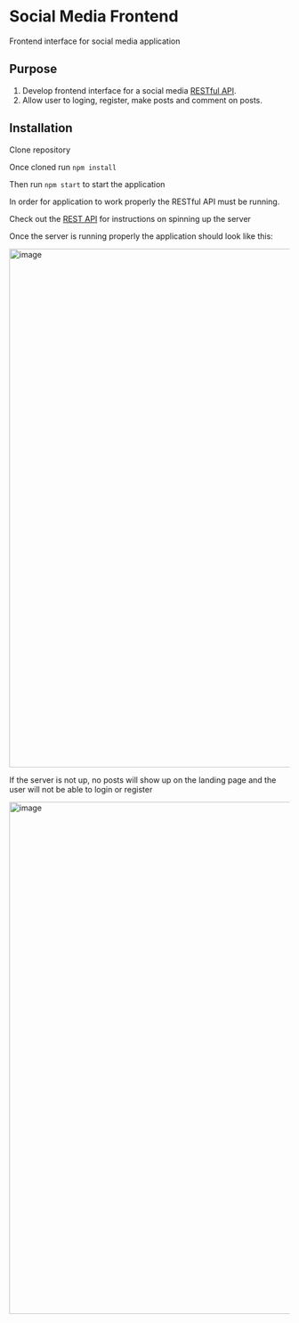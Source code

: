 # Social Media Frontend

Frontend interface for social media application

## Purpose 

1. Develop frontend interface for a social media [RESTful API](https://github.com/elewites/AppServer/blob/main/README.md).
2. Allow user to loging, register, make posts and comment on posts. 

## Installation

Clone repository

Once cloned run `npm install`

Then run `npm start` to start the application

In order for application to work properly the RESTful API must be running. 

Check out the [REST API](https://github.com/elewites/AppServer) for instructions on spinning up the server 

Once the server is running properly the application should look like this: 

<img width="931" alt="image" src="https://user-images.githubusercontent.com/69447634/236649554-c3c7d2d6-19cd-49c9-93ba-a38b0be1092d.png">

If the server is not up, no posts will show up on the landing page and the user will not be able to login or register

<img width="919" alt="image" src="https://user-images.githubusercontent.com/69447634/236649598-65637b15-dbe7-4528-9de5-627e0f959436.png">


